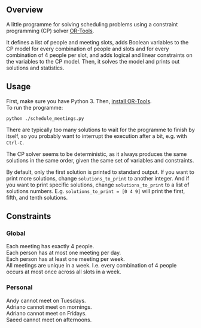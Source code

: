 ## Overview
A little programme for solving scheduling problems using a constraint programming (CP) solver [OR-Tools](https://github.com/google/or-tools).

It defines a list of people and meeting slots, adds Boolean variables to the CP model for every combination of people and slots and for every combination of 4 people per slot, and adds logical and linear constraints on the variables to the CP model. Then, it solves the model and prints out solutions and statistics.

## Usage
First, make sure you have Python 3. Then, [install OR-Tools](https://developers.google.com/optimization/install).
<br>
To run the programme:
```
python ./schedule_meetings.py
```
There are typically too many solutions to wait for the programme to finish by itself, so you probably want to interrupt the execution after a bit, e.g. with `Ctrl-C`.

The CP solver seems to be deterministic, as it always produces the same solutions in the same order, given the same set of variables and constraints.

By default, only the first solution is printed to standard output. If you want to print more solutions, change `solutions_to_print` to another integer. And if you want to print specific solutions, change `solutions_to_print` to a list of solutions numbers. E.g. `solutions_to_print = [0 4 9]` will print the first, fifth, and tenth solutions.

## Constraints

### Global

Each meeting has exactly 4 people.
<br>
Each person has at most one meeting per day.
<br>
Each person has at least one meeting per week.
<br>
All meetings are unique in a week. I.e. every combination of 4 people occurs at most once across all slots in a week.

### Personal

Andy cannot meet on Tuesdays.
<br>
Adriano cannot meet on mornings.
<br>
Adriano cannot meet on Fridays.
<br>
Saeed cannot meet on afternoons.